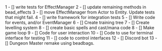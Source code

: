 1 - [] write tests for EffectManager
2 - [] update remaining methods in bead_effects
3 - [] move EffectManager from Actor to Entity. Update tests that might fail.
4 - [] write framework for integration tests
5 - [] Write code for events, and/or EventManager
6 - [] Create training tree 
7 -    [] Create levelling system
8 - [] create basic spells and cast/mana code
8 - [] Make game loop
9 -    [] Code for user interaction
10 -   [] Code to use for terminal interface for testing
11 -   [] code to control interfaces
12 -   [] Discord bot
13 -   [] Dungeon Master remake using beadbags. 